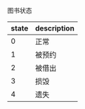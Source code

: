 图书状态

| state | description |
| ----- | ----------- |
| 0     | 正常        |
| 1     | 被预约      |
| 2     | 被借出      |
| 3     | 损毁        |
| 4     | 遗失        |

